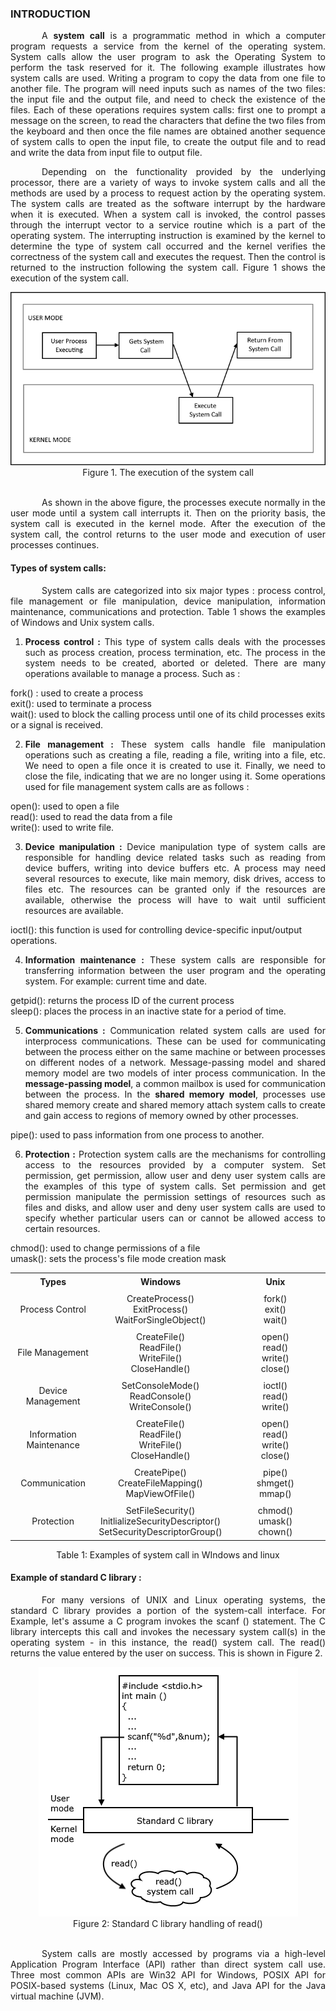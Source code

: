 ### INTRODUCTION<br>

<p style="text-indent:50px; text-align:justify;">A <b>system call</b> is a programmatic method in which a computer program requests a service from the kernel of the operating system. System calls allow the user program to ask the Operating System to perform the task reserved for it. The following example illustrates how system calls are used. Writing a program to copy the data from one file to another file. The program will need inputs such as names of the two files: the input file and the output file, and need to check the existence of the files. Each of these operations requires system calls: first one to prompt a message on the screen, to read the characters that define the two files from the keyboard and then once the file names are obtained another sequence of system calls to open the input file, to create the output file and to read and write the data from input file to output file.</p>

<p style="text-indent:50px; text-align:justify;">Depending on the functionality provided by the underlying processor, there are a variety of ways to invoke system calls and all the methods are used by a process to request action by the operating system. The system calls are treated as the software interrupt by the hardware when it is executed. When a system call is invoked, the control passes through the interrupt vector to a service routine which is a part of the operating system. The interrupting instruction is examined by the kernel to determine the type of system call occurred and the kernel verifies the correctness of the system call and executes the request. Then the control is returned to the instruction following the system call. Figure 1 shows the execution of the system call. </p>

<center><img src="images/systemcall.png"/></center>
<center>Figure 1. The execution of the system call</center></br>

<p style="text-indent:50px; text-align:justify;">As shown in the above figure, the processes execute normally in the user mode until a system call interrupts it. Then on the priority basis, the system call is executed in the kernel mode. After the execution of the system call, the control returns to the user mode and execution of user processes continues.</p>

#### Types of system calls:

<p style="text-indent:50px; text-align:justify;">System calls are categorized into six major types : process control, file management or file manipulation, device manipulation, information maintenance, communications and protection. Table 1 shows the examples of Windows and Unix system calls.</p>

1. <p style="text-align:justify;"><b>Process control :</b> This type of system calls deals with the processes such as process creation, process termination, etc. The process in the system needs to be created, aborted or deleted. There are many operations available to manage a process. Such as :</br>
fork() : used to create a process</br>
exit(): used to terminate a process</br>
wait(): used to block the calling process until one of its child processes exits or a signal is received.</p>

2. <p style="text-align:justify;"><b>File management :</b> These system calls handle file manipulation operations such as creating a file, reading a file, writing into a file, etc. We need to open a file once it is created to use it. Finally, we need to close the file, indicating that we are no longer using it. Some operations used for file management system calls are as follows : </br>
open(): used to open a file</br>
read(): used to read the data from a file</br>
write(): used to write file.</p>

3. <p style="text-align:justify;"><b>Device manipulation :</b> Device manipulation type of system calls are responsible for handling device related tasks such as reading from device buffers, writing into device buffers etc. A process may need several resources to execute, like main memory, disk drives, access to files etc. The resources can be granted only if the resources are available, otherwise the process will have to wait until sufficient resources are available.</br>
ioctl(): this function is used for controlling device-specific input/output operations.</p>

4. <p style="text-align:justify;"><b>Information maintenance :</b> These system calls are responsible for transferring information between the user program and the operating system. For example: current time and date.</br>
getpid(): returns the process ID of the current process</br>
sleep(): places the process in an inactive state for a period of time.</p>

5. <p style="text-align:justify;"><b>Communications :</b> Communication related system calls are used for interprocess communications. These can be used for communicating between the process either on the same machine or between processes on different nodes of a network. Message-passing model and shared memory model are two models of inter process communication. In the <b>message-passing model</b>, a common mailbox is used for communication between the process. In the <b>shared memory model</b>, processes  use shared memory create and shared memory attach system calls to create and gain access to regions of memory owned by other processes.</br>
pipe(): used to pass information from one process to another.</p>

6. <p style="text-align:justify;"><b>Protection :</b> Protection system calls are the mechanisms for controlling access to the resources provided by a computer system. Set permission, get permission,  allow user and deny user system calls are the examples of this type of system calls. Set permission and get permission manipulate the permission settings of resources such as files and disks, and allow user and deny user system calls are used to specify whether particular users can or cannot be allowed access to certain resources.</br>
chmod(): used to change permissions of a file</br>
umask(): sets the process's file mode creation mask</p>

<center><table id="table">
<tr>
  <th style="text-align:center;  padding: 5px;">Types</th>
  <th style="text-align:center; padding: 5px;" colspan="2">Windows</th>
  <th style="text-align:center; padding: 5px 50px 5px 50px;">Unix</th>
</tr>

 <tr><td style="text-align:center;  padding: 5px;">Process Control</td>
  <td style="text-align:center; padding: 5px;" colspan="2">CreateProcess()</br> ExitProcess()</br> WaitForSingleObject()</td>
  <td style="text-align:center; padding: 5px 50px 5px 50px;">fork()</br> exit()</br> wait()</td>
</tr>
<tr>
  <td style="text-align:center; padding: 5px;">File Management</td>
  <td style="text-align:center;  padding: 5px;" colspan="2">CreateFile()</br> ReadFile()</br> WriteFile()</br> CloseHandle()</td>
  <td style="text-align:center; padding: 5px 50px 5px 50px;">open()</br> read()</br> write()</br> close()</td>
</tr>
<tr>
  <td style="text-align:center; padding: 5px;">Device Management</td>
  <td style="text-align:center;  padding: 5px;" colspan="2">SetConsoleMode()</br> ReadConsole()</br> WriteConsole()</td>
  <td style="text-align:center; padding: 5px 50px 5px 50px;">ioctl()</br> read()</br> write()</td>
</tr>
<tr>
  <td style="text-align:center; padding: 5px;">Information Maintenance</td>
  <td style="text-align:center;  padding: 5px;" colspan="2">CreateFile()</br> ReadFile()</br> WriteFile()</br> CloseHandle()</td>
  <td style="text-align:center; padding: 5px 50px 5px 50px;">open()</br> read()</br> write()</br> close()</td>
</tr>
<tr>
  <td style="text-align:center; padding: 5px;">Communication</td>
  <td style="text-align:center;  padding: 5px;" colspan="2">CreatePipe()</br>
CreateFileMapping()</br> MapViewOfFile()</td>
  <td style="text-align:center; padding: 5px 50px 5px 50px;">pipe()</br> shmget()</br> mmap()</td>
</tr>
<tr>
  <td style="text-align:center; padding: 5px;">Protection</td>
  <td style="text-align:center;  padding: 5px;" colspan="2">SetFileSecurity()</br> InitlializeSecurityDescriptor()</br> SetSecurityDescriptorGroup() </td>
  <td style="text-align:center; padding: 5px 50px 5px 50px;">chmod()</br> umask()</br> chown()</td>
</tr>
</table></center>
<center>Table 1: Examples of system call in WIndows and linux</center>

#### Example of standard C library :
<p style="text-indent:50px; text-align:justify;">For many versions of UNIX and Linux operating systems, the standard C library provides a portion of the system-call interface. For Example, let's assume a C program invokes the scanf () statement. The C library intercepts this call and invokes the necessary system call(s) in the operating system - in this instance, the read() system call. The read() returns the value entered by the user on success. This is shown in Figure 2.</p>

<center><img src="images/fig2.png"/></center>
<center>Figure 2: Standard C library handling of read()</center></br>

<p style="text-indent:50px; text-align:justify;">System calls are mostly accessed by programs via a high-level Application Program Interface (API) rather than direct system call use. Three most common APIs are Win32 API for Windows, POSIX API for POSIX-based systems (Linux, Mac OS X, etc), and Java API for the Java virtual machine (JVM).</p>
